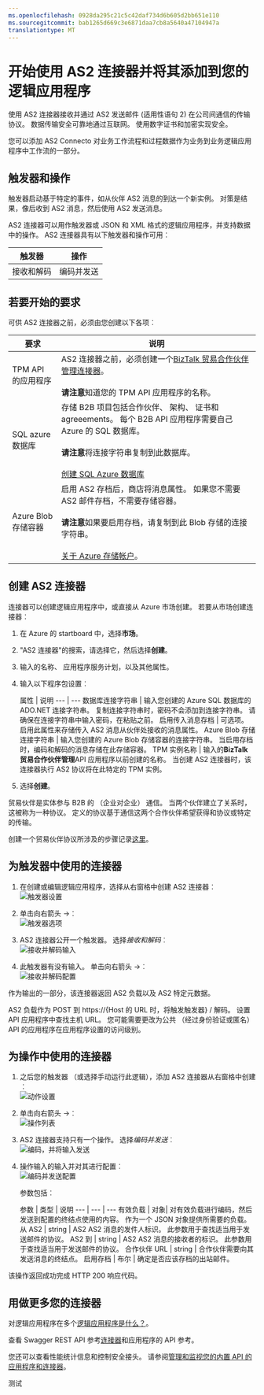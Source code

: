 ```yaml
---
ms.openlocfilehash: 0928da295c21c5c42daf734d6b605d2bb651e110
ms.sourcegitcommit: bab1265d669c3e6871daa7cb8a5640a47104947a
translationtype: MT
---
```

<properties 
   pageTitle="在应用程序逻辑中使用 AS2 连接器 |Microsoft Azure 应用程序服务" 
   description="如何创建和配置 AS2 连接器或 API 的应用程序以及在 Azure 应用程序服务中的一个逻辑应用程序中使用它" 
   services="app-service\logic" 
   documentationCenter=".net,nodejs,java" 
   authors="rajeshramabathiran" 
   manager="dwrede" 
   editor=""/>

<tags
   ms.service="app-service-logic"
   ms.devlang="multiple"
   ms.topic="article"
   ms.tgt_pltfrm="na"
   ms.workload="integration" 
   ms.date="08/23/2015"
   ms.author="rajram"/>

# 开始使用 AS2 连接器并将其添加到您的逻辑应用程序
使用 AS2 连接器接收并通过 AS2 发送邮件 (适用性语句 2) 在公司间通信的传输协议。 数据传输安全可靠地通过互联网。 使用数字证书和加密实现安全。

您可以添加 AS2 Connecto 对业务工作流程和过程数据作为业务到业务逻辑应用程序中工作流的一部分。 

## 触发器和操作
触发器启动基于特定的事件，如从伙伴 AS2 消息的到达一个新实例。 对策是结果，像后收到 AS2 消息，然后使用 AS2 发送消息。

AS2 连接器可以用作触发器或 JSON 和 XML 格式的逻辑应用程序，并支持数据中的操作。 AS2 连接器具有以下触发器和操作可用︰ 

触发器 | 操作
--- | ---
接收和解码 | 编码并发送

## 若要开始的要求
可供 AS2 连接器之前，必须由您创建以下各项︰

要求 | 说明
--- | ---
TPM API 的应用程序 | AS2 连接器之前，必须创建一个[BizTalk 贸易合作伙伴管理连接器][1]。 <br/><br/>**请注意**知道您的 TPM API 应用程序的名称。 
SQL azure 数据库 | 存储 B2B 项目包括合作伙伴、 架构、 证书和 agreeements。 每个 B2B API 应用程序需要自己 Azure 的 SQL 数据库。 <br/><br/>**请注意**将连接字符串复制到此数据库。<br/><br/>[创建 SQL Azure 数据库](../sql-database-get-started.md)
Azure Blob 存储容器 | 启用 AS2 存档后，商店将消息属性。 如果您不需要 AS2 邮件存档，不需要存储容器。 <br/><br/>**请注意**如果要启用存档，请复制到此 Blob 存储的连接字符串。<br/><br/>[关于 Azure 存储帐户](../storage-create-storage-account.md)。

## 创建 AS2 连接器

连接器可以创建逻辑应用程序中，或直接从 Azure 市场创建。 若要从市场创建连接器︰  

1. 在 Azure 的 startboard 中，选择**市场**。
2. "AS2 连接器"的搜索，请选择它，然后选择**创建**。
3. 输入的名称、 应用程序服务计划，以及其他属性。
4. 输入以下程序包设置︰

    属性 | 说明
--- | --- 
数据库连接字符串 | 输入您创建的 Azure SQL 数据库的 ADO.NET 连接字符串。 复制连接字符串时，密码不会添加到连接字符串。 请确保在连接字符串中输入密码，在粘贴之前。
启用传入消息存档 | 可选项。 启用此属性来存储传入 AS2 消息从伙伴处接收的消息属性。 
Azure Blob 存储连接字符串  | 输入您创建的 Azure Blob 存储容器的连接字符串。 当启用存档时，编码和解码的消息存储在此存储容器。
TPM 实例名称 | 输入的**BizTalk 贸易合作伙伴管理**API 应用程序以前创建的名称。 当创建 AS2 连接器时，该连接器执行 AS2 协议将在此特定的 TPM 实例。

5. 选择**创建**。 

贸易伙伴是实体参与 B2B 的 （企业对企业） 通信。 当两个伙伴建立了关系时，这被称为一种协议。 定义的协议基于通信这两个合作伙伴希望获得和协议或特定的传输。

创建一个贸易伙伴协议所涉及的步骤记录[这里][2]。

## 为触发器中使用的连接器

1. 在创建或编辑逻辑应用程序，选择从右窗格中创建 AS2 连接器︰  
    ![触发器设置][3]

2. 单击向右箭头 →︰  
    ![触发器选项][4]

3. AS2 连接器公开一个触发器。 选择*接收和解码*︰  
    ![接收并解码输入][5]

4. 此触发器有没有输入。 单击向右箭头 →︰  
    ![接收并解码配置][6]

作为输出的一部分，该连接器返回 AS2 负载以及 AS2 特定元数据。

AS2 负载作为 POST 到 https://{Host 的 URL 时，将触发触发器} / 解码。  设置 API 应用程序中查找主机 URL。  您可能需要更改为公共 （经过身份验证或匿名） API 的应用程序在应用程序设置的访问级别。

## 为操作中使用的连接器
1. 之后您的触发器 （或选择手动运行此逻辑），添加 AS2 连接器从右窗格中创建︰  
    ![动作设置][7]

2. 单击向右箭头 →︰  
    ![操作列表][8]

3. AS2 连接器支持只有一个操作。 选择*编码并发送*︰  
    ![编码，并将输入发送][9]

4. 操作输入的输入并对其进行配置︰  
    ![编码并发送配置][10]

    参数包括︰ 

    参数 | 类型 | 说明
--- | --- | ---
有效负载 | 对象| 对有效负载进行编码，然后发送到配置的终结点使用的内容。 作为一个 JSON 对象提供所需要的负载。
从 AS2 | string | AS2 AS2 消息的发件人标识。 此参数用于查找适当用于发送邮件的协议。
AS2 到 | string | AS2 AS2 消息的接收者的标识。 此参数用于查找适当用于发送邮件的协议。
合作伙伴 URL | string | 合作伙伴需要向其发送消息的终结点。
启用存档 | 布尔 | 确定是否应该存档的出站邮件。

该操作返回成功完成 HTTP 200 响应代码。

## 用做更多您的连接器
对逻辑应用程序在多个[逻辑应用程序是什么？](app-service-logic-what-are-logic-apps.md)。

查看 Swagger REST API 参考[连接器](http://go.microsoft.com/fwlink/p/?LinkId=529766)和应用程序的 API 参考。

您还可以查看性能统计信息和控制安全接头。 请参阅[管理和监视您的内置 API 的应用程序和连接器](app-service-logic-monitor-your-connectors.md)。

<!--References -->
[1]: app-service-logic-connector-tpm.md
[2]: app-service-logic-create-a-trading-partner-agreement.md
[3]: ./media/app-service-logic-connector-as2/TriggerSettings.PNG
[4]: ./media/app-service-logic-connector-as2/TriggerOptions.PNG
[5]: ./media/app-service-logic-connector-as2/ReceiveAndDecodeInput.PNG
[6]: ./media/app-service-logic-connector-as2/ReceiveAndDecodeConfigured.PNG
[7]: ./media/app-service-logic-connector-as2/ActionSettings.PNG
[8]: ./media/app-service-logic-connector-as2/ListOfActions.PNG
[9]: ./media/app-service-logic-connector-as2/EncodeAndSendInput.PNG
[10]: ./media/app-service-logic-connector-as2/EncodeAndSendConfigured.PNG

测试
